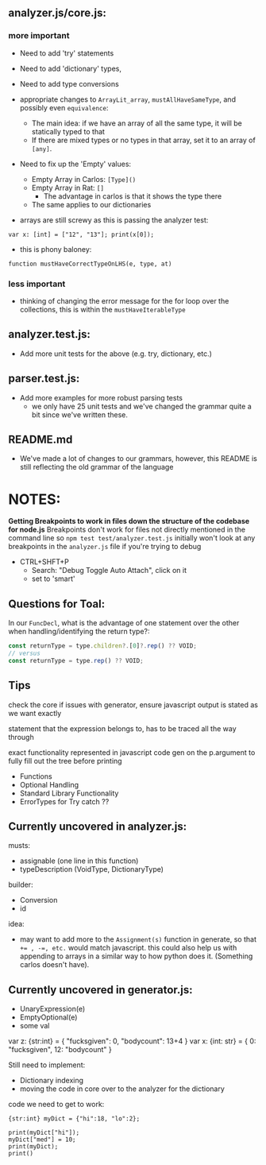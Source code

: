 ## analyzer.js/core.js:
### more important
- Need to add 'try' statements
- Need to add 'dictionary' types, 
- Need to add type conversions
- appropriate changes to `ArrayLit_array`, `mustAllHaveSameType`, and possibly even `equivalence`:
  - The main idea:  if we have an array of all the same type, it will be statically typed to that
  - If there are mixed types or no types in that array, set it to an array of `[any]`.

- Need to fix up the 'Empty' values:
  - Empty Array in Carlos: ```[Type]()```
  - Empty Array in Rat: ```[]```
    - The advantage in carlos is that it shows the type there
  - The same applies to our dictionaries

- arrays are still screwy as this is passing the analyzer test:
```
var x: [int] = ["12", "13"]; print(x[0]);
```

- this is phony baloney:
```
function mustHaveCorrectTypeOnLHS(e, type, at)
```

### less important
- thinking of changing the error message for the for loop over the collections, this is within the `mustHaveIterableType`

## analyzer.test.js:
- Add more unit tests for the above (e.g. try, dictionary, etc.) 

## parser.test.js:
- Add more examples for more robust parsing tests
  - we only have 25 unit tests and we've changed the grammar quite a bit since we've written these. 

## README.md
- We've made a lot of changes to our grammars, however, this README is still reflecting the old grammar of the language


# NOTES:
**Getting Breakpoints to work in files down the structure of the codebase for node.js**
Breakpoints don't work for files not directly mentioned in the command line so `npm test test/analyzer.test.js` initially won't look at any breakpoints in the `analyzer.js` file if you're trying to debug
- CTRL+SHFT+P
  - Search: "Debug Toggle Auto Attach", click on it
  - set to 'smart'


## Questions for Toal: 
In our `FuncDecl`, what is the advantage of one statement over the other when handling/identifying the return type?:
```js
const returnType = type.children?.[0]?.rep() ?? VOID;
// versus
const returnType = type.rep() ?? VOID;
```


## Tips
check the core if issues with generator, ensure javascript output is stated as we want exactly

statement that the expression belongs to, has to be traced all the way through

exact functionality represented in javascript code
gen on the p.argument to fully fill out the tree before printing




- Functions
- Optional Handling
- Standard Library Functionality
- ErrorTypes for Try catch ??


## Currently uncovered in analyzer.js:
musts:
- assignable (one line in this function)
- typeDescription (VoidType, DictionaryType)

builder:
- Conversion
- id


idea: 
- may want to add more to the `Assignment(s)` function in generate, so that `+= , -=, etc.` would match javascript. this could also help us with appending to arrays in a similar way to how python does it. (Something carlos doesn't have).


## Currently uncovered in generator.js:
- UnaryExpression(e)
- EmptyOptional(e)
- some val


var z: {str:int} = {
  "fucksgiven": 0, 
  "bodycount": 13+4
  }
var x: {int: str} = {
   0: "fucksgiven",
   12: "bodycount"
  }


Still need to implement:
- Dictionary indexing
- moving the code in core over to the analyzer for the dictionary





code we need to get to work:
```rat
{str:int} myDict = {"hi":18, "lo":2};

print(myDict["hi"]);
myDict["med"] = 10;
print(myDict);
print()

```
